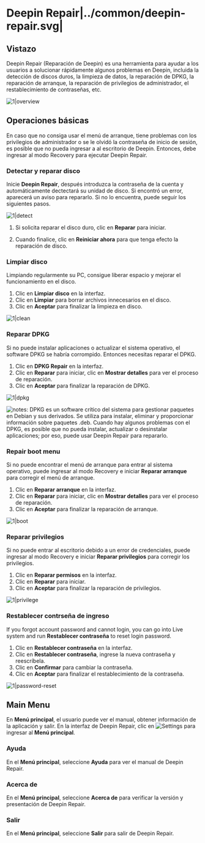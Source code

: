 # Deepin Repair|../common/deepin-repair.svg|

## Vistazo

Deepin Repair (Reparación de Deepin) es una herramienta para ayudar a los usuarios a solucionar rápidamente algunos problemas en Deepin, incluida la detección de discos duros, la limpieza de datos, la reparación de DPKG, la reparación de arranque, la reparación de privilegios de administrador, el restablecimiento de contraseñas, etc.

![1|overview](jpg/overview.jpg)

## Operaciones básicas
En caso que no consiga usar el menú de arranque, tiene problemas con los privilegios de administrador o se le olvidó la contraseña de inicio de sesión, es posible que no pueda ingresar a al escritorio de Deepin. Entonces, debe ingresar al modo Recovery para ejecutar Deepin Repair.

### Detectar y reparar disco

Inicie **Deepin Repair**, después introduzca la contraseña de la cuenta y automáticamente dectectará su unidad de disco. Si encontró un error, aparecerá un aviso para repararlo. Si no lo encuentra, puede seguir los siguientes pasos.

![1|detect](jpg/detect.jpg)

1. Si solicita reparar el disco duro, clic en **Reparar** para iniciar.

2. Cuando finalice, clic en **Reiniciar ahora** para que tenga efecto la reparación de disco.


### Limpiar disco

Limpiando regularmente su PC, consigue liberar espacio y mejorar el funcionamiento en el disco.

1. Clic en **Limpiar disco** en la interfaz.
2. Clic en **Limpiar** para borrar archivos innecesarios en el disco.
3. Clic en **Aceptar** para finalizar la limpieza en disco.

![1|clean](jpg/clean.jpg)

### Reparar DPKG

Si no puede instalar aplicaciones o actualizar el sistema operativo, el software DPKG se habría corrompido. Entonces necesitas reparar el DPKG.

1. Clic en **DPKG Repair** en la interfaz.
2. Clic en **Reparar** para iniciar, clic en **Mostrar detalles** para ver el proceso de reparación.
3. Clic en **Aceptar** para finalizar la reparación de DPKG.

![1|dpkg](jpg/dpkg.jpg)

![notes](icon/notes.svg): DPKG es un software crítico del sistema para gestionar paquetes en Debian y sus derivados. Se utiliza para instalar, eliminar y proporcionar información sobre paquetes .deb. Cuando hay algunos problemas con el  DPKG, es posible que no pueda instalar, actualizar o desinstalar aplicaciones; por eso, puede usar Deepin Repair para repararlo.
### Repair boot menu

Si no puede encontrar el menú de arranque para entrar al sistema operativo, puede ingresar al modo Recovery e iniciar **Reparar arranque** para corregir el menú de arranque.

1. Clic en **Reparar arranque** en la interfaz.
2. Clic en **Reparar** para iniciar, clic en **Mostrar detalles** para ver el proceso de reparación.
3. Clic en **Aceptar** para finalizar la reparación de arranque.

![1|boot](jpg/boot.jpg)

### Reparar privilegios

Si no puede entrar al escritorio debido a un error de credenciales, puede ingresar al modo Recovery e iniciar **Reparar privilegios** para corregir los privilegios.

1. Clic en **Reparar permisos** en la interfaz.
2. Clic en **Reparar** para iniciar.
3. Clic en **Aceptar** para finalizar la reparación de privilegios.


![1|privilege](jpg/privilege.jpg)

### Restablecer contrseña de ingreso

If you forgot account password and cannot login, you can go into Live system and run **Restablecer contraseña** to reset login password.

1. Clic en **Restablecer contraseña** en la interfaz.
2. Clic en **Restablecer contraseña**, ingrese la nueva contraseña y reescríbela.
3. Clic en **Confirmar** para cambiar la contraseña.
4. Clic en **Aceptar** para finalizar el restablecimiento de la contraseña.

![1|password-reset](jpg/password-reset.jpg)


## Main Menu

En **Menú principal**, el usuario puede ver el manual, obtener información de la aplicación y salir. En la interfaz de Deepin Repair, clic en ![Settings](icon/icon_menu.svg) para ingresar al **Menú principal**.

### Ayuda

En el **Menú principal**, seleccione **Ayuda** para ver el manual de Deepin Repair.

### Acerca de

En el **Menú principal**, seleccione **Acerca de** para verificar la versión y presentación de Deepin Repair.

### Salir

En el **Menú principal**, seleccione **Salir** para salir de Deepin Repair.
